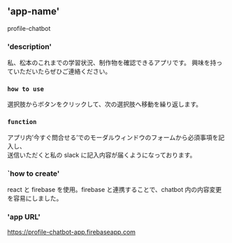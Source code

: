 ## 'app-name'

profile-chatbot

### 'description'

私、松本のこれまでの学習状況、制作物を確認できるアプリです。
興味を持っていただいたらぜひご連絡ください。

### `how to use`

選択肢からボタンをクリックして、次の選択肢へ移動を繰り返します。

### `function`

アプリ内’今すぐ問合せる’でのモーダルウィンドウのフォームから必須事項を記入し、<br />
送信いただくと私の slack に記入内容が届くようになっております。

### `how to create'

react と firebase を使用。firebase と連携することで、chatbot 内の内容変更を容易にしました。

### 'app URL'

https://profile-chatbot-app.firebaseapp.com

